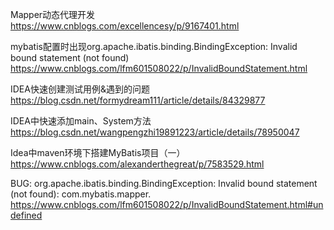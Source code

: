 Mapper动态代理开发
https://www.cnblogs.com/excellencesy/p/9167401.html


mybatis配置时出现org.apache.ibatis.binding.BindingException: Invalid bound statement (not found)
https://www.cnblogs.com/lfm601508022/p/InvalidBoundStatement.html

IDEA快速创建测试用例&遇到的问题
https://blog.csdn.net/formydream111/article/details/84329877

IDEA中快速添加main、System方法
https://blog.csdn.net/wangpengzhi19891223/article/details/78950047

Idea中maven环境下搭建MyBatis项目（一）
https://www.cnblogs.com/alexanderthegreat/p/7583529.html

BUG:
org.apache.ibatis.binding.BindingException: Invalid bound statement (not found): com.mybatis.mapper.
https://www.cnblogs.com/lfm601508022/p/InvalidBoundStatement.html#undefined

